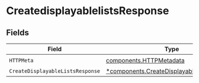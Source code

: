# CreatedisplayablelistsResponse


## Fields

| Field                                                                                                   | Type                                                                                                    | Required                                                                                                | Description                                                                                             |
| ------------------------------------------------------------------------------------------------------- | ------------------------------------------------------------------------------------------------------- | ------------------------------------------------------------------------------------------------------- | ------------------------------------------------------------------------------------------------------- |
| `HTTPMeta`                                                                                              | [components.HTTPMetadata](../../models/components/httpmetadata.md)                                      | :heavy_check_mark:                                                                                      | N/A                                                                                                     |
| `CreateDisplayableListsResponse`                                                                        | [*components.CreateDisplayableListsResponse](../../models/components/createdisplayablelistsresponse.md) | :heavy_minus_sign:                                                                                      | OK                                                                                                      |